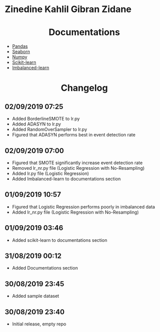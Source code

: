 # Zinedine Kahlil Gibran Zidane

<h1 align="center">
    Documentations
</h1>

- [Pandas](https://pandas.pydata.org/pandas-docs/stable/)
- [Seaborn](https://seaborn.pydata.org/api.html)
- [Numpy](https://docs.scipy.org/doc/numpy/user/index.html)
- [Scikit-learn](https://scikit-learn.org/stable/index.html)
- [Imbalanced-learn](https://imbalanced-learn.readthedocs.io/en/stable/index.html)

<h1 align="center">
    Changelog
</h1>

## 02/09/2019 07:25
- Added BorderlineSMOTE to lr.py
- Added ADASYN to lr.py
- Added RandomOverSampler to lr.py
- Figured that ADASYN performs best in event detection rate

## 02/09/2019 07:00
- Figured that SMOTE significantly increase event detection rate
- Removed lr_nr.py file (Logistic Regression with No-Resampling)
- Added lr.py file (Logistic Regression)
- Added Imbalanced-learn to documentations section

## 01/09/2019 10:57
- Figured that Logistic Regression performs poorly in imbalanced data
- Added lr_nr.py file (Logistic Regression with No-Resampling)

## 01/09/2019 03:46
- Added scikit-learn to documentations section

## 31/08/2019 00:12
- Added Documentations section

## 30/08/2019 23:45
- Added sample dataset

## 30/08/2019 23:40
- Initial release, empty repo
